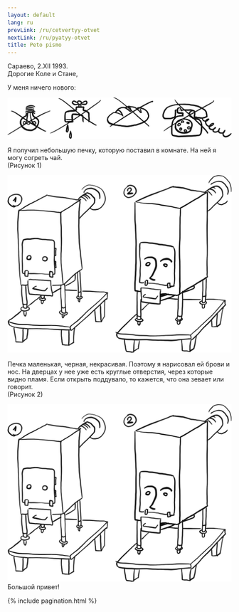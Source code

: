 ```yaml
---
layout: default
lang: ru
prevLink: /ru/cetvertyy-otvet
nextLink: /ru/pyatyy-otvet
title: Peto pismo
---
```


<div class="LetterFive">
  <div class="LetterFive-date">
    Сараево, 2.XII 1993.
  </div>

  <div class="LetterFive-header">
    Дорогие Коле и Стане,
  </div>

  <div class="LetterFive-top">
    <p class="LetterFive-topText">У меня ничего нового:</p>
    <div class="LetterFive-topImageWrapper">
      <img 
        class="LetterFive-topImage" 
        alt="Нет электричества, нет воды, нет хлеба, нет телефона" 
        src="/public/img/letter-05/news.png" 
      />
    </div>
  </div>

  <div class="LetterFive-bottom">
    <div class="LetterFive-bottomLeft">
      <p class="LetterFive-bottomText">
        Я получил небольшую печку, которую поставил в комнате. На ней я могу согреть чай.
        <br/>
        (Рисунок 1)
      </p>
      <img 
        class="LetterFive-bottomImageSmall"
        alt="Печь с нарисованными бровями и носом" 
        src="/public/img/letter-05/stove.png" 
      />
      <p class="LetterFive-bottomText">
        Печка маленькая, черная, некрасивая. Поэтому я нарисовал ей брови и нос. На дверцах у нее уже есть круглые отверстия, через которые видно пламя. Если открыть поддувало, то кажется, что она зевает или говорит.
        <br/>
        (Рисунок 2)
      </p>
    </div>
    <div class="LetterFive-bottomImageLargeWrapper">
      <img 
        class="LetterFive-bottomImageLarge"
        alt="Печь с нарисованными бровями и носом" 
        src="/public/img/letter-05/stove.png" 
      />
    </div>
  </div>

  <div class="LetterFive-signature">
    Большой привет!
  </div>

  {% include pagination.html %}
</div>
